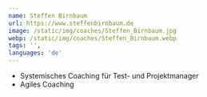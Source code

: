 ```yaml
---
name: Steffen Birnbaum
url: https://www.steffenbirnbaum.de
image: /static/img/coaches/Steffen_Birnbaum.jpg
webp: /static/img/coaches/Steffen_Birnbaum.webp
tags: '',
languages: 'de'
---
```


<ul><li>Systemisches Coaching für Test- und Projektmanager</li><li>Agiles Coaching</li></ul>